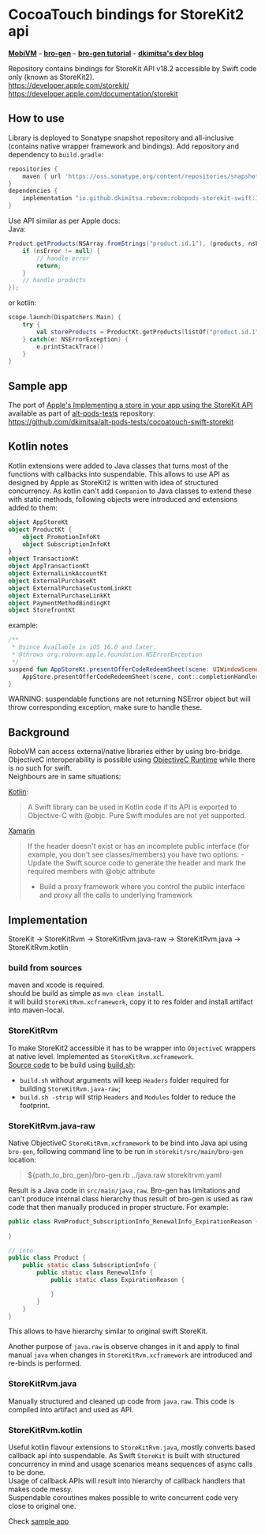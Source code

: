 # CocoaTouch bindings for StoreKit2 api
[**MobiVM**](https://github.com/MobiVM/robovm) -
[**bro-gen**](https://github.com/dkimitsa/robovm-bro-gen) -
[**bro-gen tutorial**](https://dkimitsa.github.io/2017/10/19/bro-gen-tutorial/) -
[**dkimitsa's dev blog**](https://dkimitsa.github.io/)

Repository contains bindings for StoreKit API v18.2 accessible by Swift code only (known as StoreKit2).   
https://developer.apple.com/storekit/  
https://developer.apple.com/documentation/storekit

## How to use 
Library is deployed to Sonatype snapshot repository and all-inclusive (contains native wrapper framework and bindings). 
Add repository and dependency to `build.gradle`:
```groovy
repositories {
    maven { url 'https://oss.sonatype.org/content/repositories/snapshots' }
}
dependencies {
    implementation "io.github.dkimitsa.robovm:robopods-storekit-swift:18.2.0.1-SNAPSHOT"
}
```

Use API similar as per Apple docs:   
Java:
```Java
Product.getProducts(NSArray.fromStrings("product.id.1"), (products, nsError) -> {
    if (nsError != null) {
        // handle error
        return;
    }
    // handle products
});
```
or kotlin:
```kotlin
scope.launch(Dispatchers.Main) {
    try {
        val storeProducts = ProductKt.getProducts(listOf("product.id.1"))
    } catch(e: NSErrorException) {
        e.printStackTrace()
    }
}
```

## Sample app
The port of [Apple's Implementing a store in your app using the StoreKit API](https://developer.apple.com/documentation/storekit/implementing-a-store-in-your-app-using-the-storekit-api) available as part of [alt-pods-tests](https://github.com/dkimitsa/alt-pods-tests) repository:  
https://github.com/dkimitsa/alt-pods-tests/cocoatouch-swift-storekit

## Kotlin notes
Kotlin extensions were added to Java classes that turns most of the functions with callbacks into suspendable. This allows to use API as designed by Apple as StoreKit2 is written with idea of structured concurrency.
As kotlin can't add `Companion` to Java classes to extend these with static methods, following objects were introduced and extensions added to them:
```kotlin
object AppStoreKt
object ProductKt {
    object PromotionInfoKt
    object SubscriptionInfoKt
}
object TransactionKt
object AppTransactionKt
object ExternalLinkAccountKt
object ExternalPurchaseKt
object ExternalPurchaseCustomLinkKt
object ExternalPurchaseLinkKt
object PaymentMethodBindingKt
object StorefrontKt
```

example: 
```kotlin
/**
 * @since Available in iOS 16.0 and later.
 * @throws org.robovm.apple.foundation.NSErrorException
 */
suspend fun AppStoreKt.presentOfferCodeRedeemSheet(scene: UIWindowScene) = suspendCancellableTask { cont ->
    AppStore.presentOfferCodeRedeemSheet(scene, cont::completionHandler)
}
```

WARNING: suspendable functions are not returning NSError object but will throw corresponding exception, make sure to handle these.


## Background 
RoboVM can access external/native libraries either by using bro-bridge. ObjectiveC interoperability is possible using [ObjectiveC Runtime](https://developer.apple.com/documentation/objectivec/objective-c_runtime?language=objc) while there is no such for swift.  
Neighbours are in same situations:  

[Kotlin](https://kotlinlang.org/docs/native-objc-interop.html#usage):
> A Swift library can be used in Kotlin code if its API is exported to Objective-C with @objc. Pure Swift modules are not yet supported.

[Xamarin](https://learn.microsoft.com/en-us/previous-versions/xamarin/ios/platform/binding-swift/walkthrough)
> If the header doesn't exist or has an incomplete public interface (for example, you don't see classes/members) you have two options:
> -Update the Swift source code to generate the header and mark the required members with @objc attribute
> - Build a proxy framework where you control the public interface and proxy all the calls to underlying framework

## Implementation
StoreKit -> StoreKitRvm -> StoreKitRvm.java-raw -> StoreKitRvm.java -> StoreKitRvm.kotlin

### build from sources
maven and xcode is required.  
should be build as simple as `mvn clean install`.  
it will build `StoreKitRvm.xcframework`, copy it to res folder and install artifact into maven-local.

### StoreKitRvm
To make StoreKit2 accessible it has to be wrapper into `ObjectiveC` wrappers at native level. Implemented as `StoreKitRvm.xcframework`.  
[Source code](src/main/native/) to be build using [build.sh](src/main/native/build.sh):
- `build.sh` without arguments will keep `Headers` folder required for building `StoreKitRvm.java-raw`;
- `build.sh -strip` will strip `Headers` and `Modules` folder to reduce the footprint.

### StoreKitRvm.java-raw
Native ObjectiveC `StoreKitRvm.xcframework` to be bind into Java api using `bro-gen`, following command line to be run in `storekit/src/main/bro-gen` location:  
> ${path_to_bro_gen}/bro-gen.rb ../java.raw storekitrvm.yaml

Result is a Java code in `src/main/java.raw`. Bro-gen has limitations and can't produce internal class hierarchy thus result of bro-gen is used as raw code that then manually produced in proper structure. 
For example:
```java
public class RvmProduct_SubscriptionInfo_RenewalInfo_ExpirationReason {
    
} 

// into 
public class Product {
    public static class SubscriptionInfo {
        public static class RenewalInfo {
            public static class ExpirationReason {

            }
        }
    }
}
```

This allows to have hierarchy similar to original swift StoreKit. 

Another purpose of `java.raw` is observe changes in it and apply to final manual `java` when changes in `StoreKitRvm.xcframework` are introduced and re-binds is performed.

### StoreKitRvm.java
Manually structured and cleaned up code from `java.raw`. This code is compiled into artifact and used as API. 

### StoreKitRvm.kotlin
Useful kotlin flavour extensions to `StoreKitRvm.java`, mostly converts based callback api into suspendable. As Swift `StoreKit` is built with structured concurrency in mind and usage scenarios means sequences of async calls to be done.   
Usage of callback APIs will result into hierarchy of callback handlers that makes code messy.  
Suspendable coroutines makes possible to write concurrent code very close to original one. 

Check [sample app]() 
